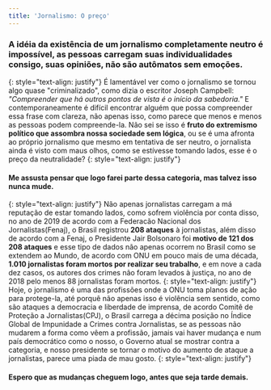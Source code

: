 ```yaml
---
title: 'Jornalismo: O preço'
---
```


### A idéia da existência de um jornalismo completamente neutro é impossível, as pessoas carregam suas individualidades consigo, suas opiniões, não são autômatos sem emoções.
{: style="text-align: justify"}
É lamentável ver como o jornalismo se tornou algo quase "criminalizado", como dizia o escritor Joseph Campbell: _"Compreender que há outros pontos de vista é o início da sabedoria."_ E contemporaneamente é difícil encontrar alguém que possa compreender essa frase com clareza, não apenas isso, como parece que menos e menos as pessoas podem compreende-la. Não sei se isso é **fruto do extremismo político que assombra nossa sociedade sem lógica**, ou se é uma afronta ao próprio jornalismo que mesmo em tentativa de ser neutro, o jornalista ainda é visto com maus olhos, como se estívesse tomando lados, esse é o preço da neutralidade?
{: style="text-align: justify"}
#### Me assusta pensar que logo farei parte dessa categoria, mas talvez isso nunca mude.
{: style="text-align: justify"}
Não apenas jornalistas carregam a má reputação de estar tomando lados, como sofrem violência por conta disso, no ano de 2019 de acordo com a Federacão Nacional dos Jornalistas(Fenaj), o Brasil registrou **208 ataques** à jornalistas, além disso de acordo com a Fenaj, o Presidente Jair Bolsonaro foi **motivo de 121  dos 208 ataques** e esse tipo de dados não apenas ocorrem no Brasil como se extendem ao Mundo, de acordo com ONU em pouco mais de uma década, **1.010  jornalistas foram mortos por realizar seu trabalho**, e em nove a cada dez casos, os autores dos crimes não foram levados à justiça, no ano de 2018 pelo menos 88 jornalistas foram mortos.
{: style="text-align: justify"}
Hoje, o jornalismo é uma das profissões onde a ONU toma planos de ação para protege-la, até porquê não apenas isso é violência sem sentido, como são ataques a democracia e liberdade de imprensa, de acordo Comitê de Proteção a Jornalistas(CPJ), o Brasil carrega a décima posição no Índice Global de Impunidade a Crimes contra Jornalistas, se as pessoas não mudarem a forma como vêem a profissão, jamais vai haver mudança e num país democrático como o nosso, o Governo atual se mostrar contra a categoria, e nosso presidente se tornar o motivo do aumento de ataque a jornalistas, parece uma piada de mau gosto.
{: style="text-align: justify"}
#### Espero que as mudanças cheguem logo, antes que seja tarde demais.

